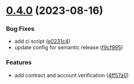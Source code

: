 # [0.4.0](https://github.com/danijelTxFusion/zksync2-go/compare/v0.3.1...v0.4.0) (2023-08-16)


### Bug Fixes

* add ci script ([e0231c4](https://github.com/danijelTxFusion/zksync2-go/commit/e0231c454ff4c7c0e8763bf1fe50cebd86b2efd3))
* update config for semantic release ([f9cf995](https://github.com/danijelTxFusion/zksync2-go/commit/f9cf9959f888330745a039e13048bf9fd6fd4a2f))


### Features

* add contract and account verification ([4ff57a0](https://github.com/danijelTxFusion/zksync2-go/commit/4ff57a0aa8ca5248da3864bb1db9009d30898b4f))

